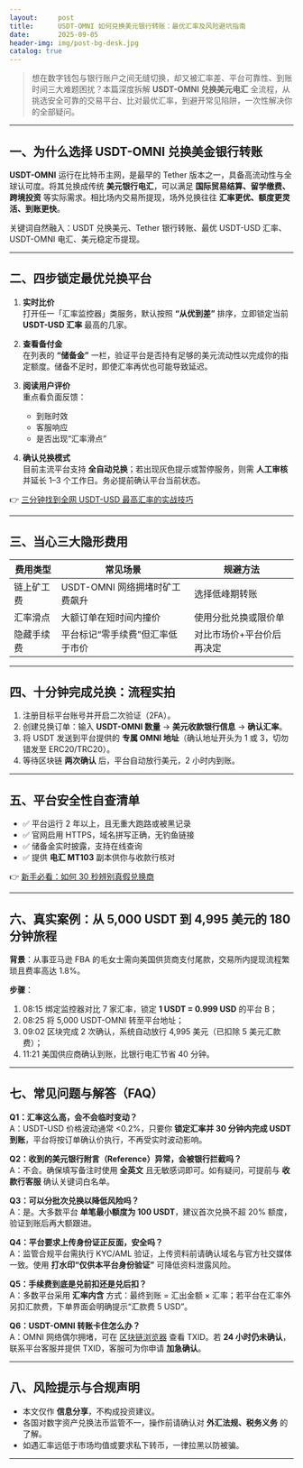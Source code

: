 ```yaml
---
layout:     post
title:      USDT-OMNI 如何兑换美元银行转账：最优汇率及风险避坑指南
date:       2025-09-05
header-img: img/post-bg-desk.jpg
catalog: true
---
```


> 想在数字钱包与银行账户之间无缝切换，却又被汇率差、平台可靠性、到账时间三大难题困扰？本篇深度拆解 **USDT-OMNI 兑换美元电汇** 全流程，从挑选安全可靠的交易平台、比对最优汇率，到避开常见陷阱，一次性解决你的全部疑问。

---

## 一、为什么选择 USDT-OMNI 兑换美金银行转账

**USDT-OMNI** 运行在比特币主网，是最早的 Tether 版本之一，具备高流动性与全球认可度。将其兑换成传统 **美元银行电汇**，可以满足 **国际贸易结算、留学缴费、跨境投资** 等实际需求。相比场内交易所提现，场外兑换往往 **汇率更优、额度更灵活、到账更快**。

关键词自然融入：USDT 兑换美元、Tether 银行转账、最优 USDT-USD 汇率、USDT-OMNI 电汇、美元稳定币提现。

---

## 二、四步锁定最优兑换平台

1. **实时比价**  
   打开任一「汇率监控器」类服务，默认按照 **“从优到差”** 排序，立即锁定当前 **USDT-USD 汇率** 最高的几家。

2. **查看备付金**  
   在列表的 **“储备金”** 一栏，验证平台是否持有足够的美元流动性以完成你的指定额度。储备不足时，即使汇率再优也可能导致延迟。

3. **阅读用户评价**  
   重点看负面反馈：
   - 到账时效
   - 客服响应
   - 是否出现“汇率滑点”

4. **确认兑换模式**  
   目前主流平台支持 **全自动兑换**；若出现灰色提示或暂停服务，则需 **人工审核** 并延长 1–3 个工作日。务必提前确认平台当前状态。

👉 [三分钟找到全网 USDT-USD 最高汇率的实战技巧](https://okxdog.com/)

---

## 三、当心三大隐形费用

| 费用类型 | 常见场景 | 规避方法 |
|---|---|---|
| 链上矿工费 | USDT-OMNI 网络拥堵时矿工费飙升 | 选择低峰期转账 |
| 汇率滑点 | 大额订单在短时间内撞价 | 使用分批兑换或限价单 |
| 隐藏手续费 | 平台标记“零手续费”但汇率低于市价 | 对比市场价+平台价后再决定 |

---

## 四、十分钟完成兑换：流程实拍

1. 注册目标平台账号并开启二次验证（2FA）。  
2. 创建兑换订单：输入 **USDT-OMNI 数量** → **美元收款银行信息** → **确认汇率**。  
3. 将 USDT 发送到平台提供的 **专属 OMNI 地址**（确认地址开头为 1 或 3，切勿错发至 ERC20/TRC20）。  
4. 等待区块链 **两次确认** 后，平台自动放行美元，2 小时内到账。

---

## 五、平台安全性自查清单

- ✅ 平台运行 2 年以上，且无重大跑路或被黑记录  
- ✅ 官网启用 HTTPS，域名拼写正确，无钓鱼链接  
- ✅ 储备金实时披露，支持在线查询  
- ✅ 提供 **电汇 MT103** 副本供你与收款行核对  

👉 [新手必看：如何 30 秒辨别真假兑换商](https://okxdog.com/)

---

## 六、真实案例：从 5,000 USDT 到 4,995 美元的 180 分钟旅程

**背景**：从事亚马逊 FBA 的毛女士需向美国供货商支付尾款，交易所内提现流程繁琐且费率高达 1.8%。

**步骤**：
1. 08:15 绑定监控器对比 7 家汇率，锁定 **1 USDT = 0.999 USD** 的平台 B；
2. 08:25 将 5,000 USDT-OMNI 转至平台地址；
3. 09:02 区块完成 2 次确认，系统自动放行 4,995 美元（已扣除 5 美元汇款费）；
4. 11:21 美国供应商确认到账，比银行电汇节省 40 分钟。

---

## 七、常见问题与解答（FAQ）

**Q1：汇率这么高，会不会临时变动？**  
A：USDT-USD 价格波动通常 <0.2%，只要你 **锁定汇率并 30 分钟内完成 USDT 到账**，平台将按订单确认价执行，不再受实时波动影响。

**Q2：收到的美元银行附言（Reference）异常，会被银行拦截吗？**  
A：不会。确保填写备注时使用 **全英文** 且无敏感词即可。如有疑问，可提前与 **收款行客服** 确认关键词白名单。

**Q3：可以分批次兑换以降低风险吗？**  
A：是。大多数平台 **单笔最小额度为 100 USDT**，建议首次兑换不超 20% 额度，验证到账后再大额跟进。

**Q4：平台要求上传身份证正反面，安全吗？**  
A：监管合规平台需执行 KYC/AML 验证，上传资料前请确认域名与官方社交媒体一致。使用 **打水印“仅供本平台身份验证”** 可降低资料泄露风险。

**Q5：手续费到底是兑前扣还是兑后扣？**  
A：多数平台采用 **汇率内含** 方式：最终到账 = 汇出金额 × 汇率；若平台在汇率外另扣汇款费，下单界面会明确提示“汇款费 5 USD”。

**Q6：USDT-OMNI 转账卡住怎么办？**  
A：OMNI 网络偶尔拥堵，可在 [区块链浏览器](https://www.blockchair.com/bitcoin) 查看 TXID。若 **24 小时仍未确认**，联系平台客服并提供 TXID，客服可为你申请 **加急确认**。

---

## 八、风险提示与合规声明

- 本文仅作 **信息分享**，不构成投资建议。  
- 各国对数字资产兑换法币监管不一，操作前请确认对 **外汇法规、税务义务** 的了解。  
- 如遇汇率远低于市场均值或要求私下转币，一律拉黑以防被骗。

---